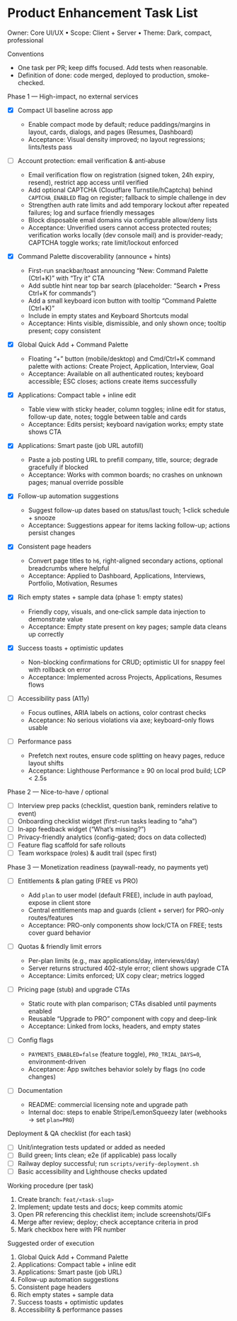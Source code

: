 # Product Enhancement Task List

Owner: Core UI/UX • Scope: Client + Server • Theme: Dark, compact, professional

Conventions
- One task per PR; keep diffs focused. Add tests when reasonable.
- Definition of done: code merged, deployed to production, smoke-checked.

Phase 1 — High-impact, no external services
- [x] Compact UI baseline across app
  - Enable compact mode by default; reduce paddings/margins in layout, cards, dialogs, and pages (Resumes, Dashboard)
  - Acceptance: Visual density improved; no layout regressions; lints/tests pass

- [ ] Account protection: email verification & anti‑abuse
  - Email verification flow on registration (signed token, 24h expiry, resend), restrict app access until verified
  - Add optional CAPTCHA (Cloudflare Turnstile/hCaptcha) behind `CAPTCHA_ENABLED` flag on register; fallback to simple challenge in dev
  - Strengthen auth rate limits and add temporary lockout after repeated failures; log and surface friendly messages
  - Block disposable email domains via configurable allow/deny lists
  - Acceptance: Unverified users cannot access protected routes; verification works locally (dev console mail) and is provider-ready; CAPTCHA toggle works; rate limit/lockout enforced

- [x] Command Palette discoverability (announce + hints)
  - First-run snackbar/toast announcing “New: Command Palette (Ctrl+K)” with “Try it” CTA
  - Add subtle hint near top bar search (placeholder: “Search • Press Ctrl+K for commands”)
  - Add a small keyboard icon button with tooltip “Command Palette (Ctrl+K)”
  - Include in empty states and Keyboard Shortcuts modal
  - Acceptance: Hints visible, dismissible, and only shown once; tooltip present; copy consistent

- [x] Global Quick Add + Command Palette
  - Floating “+” button (mobile/desktop) and Cmd/Ctrl+K command palette with actions: Create Project, Application, Interview, Goal
  - Acceptance: Available on all authenticated routes; keyboard accessible; ESC closes; actions create items successfully

- [x] Applications: Compact table + inline edit
  - Table view with sticky header, column toggles; inline edit for status, follow-up date, notes; toggle between table and cards
  - Acceptance: Edits persist; keyboard navigation works; empty state shows CTA

- [x] Applications: Smart paste (job URL autofill)
  - Paste a job posting URL to prefill company, title, source; degrade gracefully if blocked
  - Acceptance: Works with common boards; no crashes on unknown pages; manual override possible

- [x] Follow-up automation suggestions
  - Suggest follow-up dates based on status/last touch; 1‑click schedule + snooze
  - Acceptance: Suggestions appear for items lacking follow-up; actions persist changes

- [x] Consistent page headers
  - Convert page titles to `h6`, right-aligned secondary actions, optional breadcrumbs where helpful
  - Acceptance: Applied to Dashboard, Applications, Interviews, Portfolio, Motivation, Resumes

- [x] Rich empty states + sample data (phase 1: empty states)
  - Friendly copy, visuals, and one‑click sample data injection to demonstrate value
  - Acceptance: Empty state present on key pages; sample data cleans up correctly

- [x] Success toasts + optimistic updates
  - Non-blocking confirmations for CRUD; optimistic UI for snappy feel with rollback on error
  - Acceptance: Implemented across Projects, Applications, Resumes flows

- [ ] Accessibility pass (A11y)
  - Focus outlines, ARIA labels on actions, color contrast checks
  - Acceptance: No serious violations via axe; keyboard-only flows usable

- [ ] Performance pass
  - Prefetch next routes, ensure code splitting on heavy pages, reduce layout shifts
  - Acceptance: Lighthouse Performance ≥ 90 on local prod build; LCP < 2.5s

Phase 2 — Nice-to-have / optional
- [ ] Interview prep packs (checklist, question bank, reminders relative to event)
- [ ] Onboarding checklist widget (first-run tasks leading to “aha”)
- [ ] In‑app feedback widget (“What’s missing?”)
- [ ] Privacy-friendly analytics (config-gated; docs on data collected)
- [ ] Feature flag scaffold for safe rollouts
- [ ] Team workspace (roles) & audit trail (spec first)

Phase 3 — Monetization readiness (paywall-ready, no payments yet)
- [ ] Entitlements & plan gating (FREE vs PRO)
  - Add `plan` to user model (default FREE), include in auth payload, expose in client store
  - Central entitlements map and guards (client + server) for PRO-only routes/features
  - Acceptance: PRO-only components show lock/CTA on FREE; tests cover guard behavior

- [ ] Quotas & friendly limit errors
  - Per-plan limits (e.g., max applications/day, interviews/day)
  - Server returns structured 402-style error; client shows upgrade CTA
  - Acceptance: Limits enforced; UX copy clear; metrics logged

- [ ] Pricing page (stub) and upgrade CTAs
  - Static route with plan comparison; CTAs disabled until payments enabled
  - Reusable “Upgrade to PRO” component with copy and deep-link
  - Acceptance: Linked from locks, headers, and empty states

- [ ] Config flags
  - `PAYMENTS_ENABLED=false` (feature toggle), `PRO_TRIAL_DAYS=0`, environment-driven
  - Acceptance: App switches behavior solely by flags (no code changes)

- [ ] Documentation
  - README: commercial licensing note and upgrade path
  - Internal doc: steps to enable Stripe/LemonSqueezy later (webhooks -> set `plan=PRO`)

Deployment & QA checklist (for each task)
- [ ] Unit/integration tests updated or added as needed
- [ ] Build green; lints clean; e2e (if applicable) pass locally
- [ ] Railway deploy successful; run `scripts/verify-deployment.sh`
- [ ] Basic accessibility and Lighthouse checks updated

Working procedure (per task)
1. Create branch: `feat/<task-slug>`
2. Implement; update tests and docs; keep commits atomic
3. Open PR referencing this checklist item; include screenshots/GIFs
4. Merge after review; deploy; check acceptance criteria in prod
5. Mark checkbox here with PR number

Suggested order of execution
1) Global Quick Add + Command Palette
2) Applications: Compact table + inline edit
3) Applications: Smart paste (job URL)
4) Follow-up automation suggestions
5) Consistent page headers
6) Rich empty states + sample data
7) Success toasts + optimistic updates
8) Accessibility & performance passes


